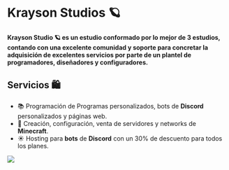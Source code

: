 # Krayson Studios 🪐

**Krayson Studio 🪐 es un estudio conformado por lo mejor de 3 estudios, contando con una excelente comunidad y soporte para concretar la adquisición de excelentes servicios por parte de un plantel de programadores, diseñadores y configuradores.**

## Servicios 🛍️

- 📚  Programación de Programas personalizados, bots de __**Discord**__ personalizados y páginas web.
- 🧸  Creación, configuración, venta de servidores y networks de __**Minecraft**__.
- ☀️  Hosting para __**bots**__ de __**Discord**__ con un 30% de descuento para todos los planes.

<!---
Discord Markdown Badge API
https://github.com/gitlimes/discord-md-badge?
-->
[![](https://dcbadge.limes.pink/api/server/https://discord.com/invite/DWfuQRsxwb)](https://discord.com/invite/DWfuQRsxwb)
